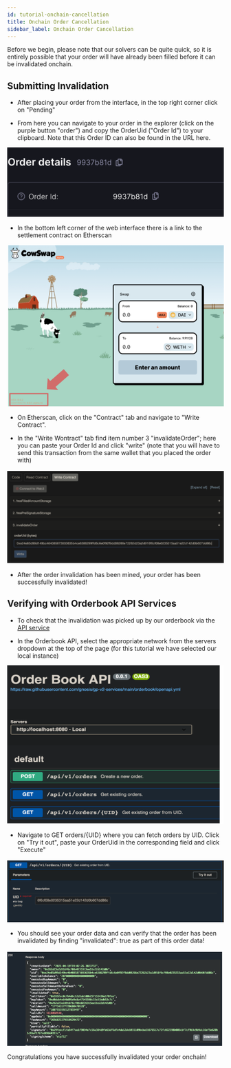 ```yaml
---
id: tutorial-onchain-cancellation
title: Onchain Order Cancellation
sidebar_label: Onchain Order Cancellation
---
```


Before we begin, please note that our solvers can be quite quick, so it is entirely possible that your order will have already been filled before it can be invalidated onchain.

## Submitting Invalidation

-   After placing your order from the interface, in the top right corner click on "Pending"

-   From here you can navigate to your order in the explorer (click on the purple button "order") and copy the OrderUid ("Order Id") to your clipboard. Note that this Order ID can also be found in the URL here.

<img src="assets/Onchaincancel01.png">

-   In the bottom left corner of the web interface there is a link to the settlement contract on Etherscan

<img src="assets/Onchaincancel02.png">

-   On Etherscan, click on the "Contract" tab and navigate to "Write Contract".

-   In the "Write Wontract" tab find item number 3 "invalidateOrder"; here you can paste your Order Id and click "write" (note that you will have to send this transaction from the same wallet that you placed the order with)

<img src="assets/Onchaincancel03.png">

-   After the order invalidation has been mined, your order has been successfully invalidated!

## Verifying with Orderbook API Services

-   To check that the invalidation was picked up by our orderbook via the [API service](https://protocol-mainnet.dev.gnosisdev.com/api/#/)

-   In the Orderbook API, select the appropriate network from the servers dropdown at the top of the page (for this tutorial we have selected our local instance)

<img src="assets/Onchaincancel04.png">

-   Navigate to GET orders/{UID} where you can fetch orders by UID. Click on "Try it out", paste your OrderUid in the corresponding field and click "Execute"

<img src="assets/Onchaincancel05.png">

-   You should see your order data and can verify that the order has been invalidated by finding "invalidated": true as part of this order data!

<img src="assets/Onchaincancel06.png">

Congratulations you have successfully invalidated your order onchain!